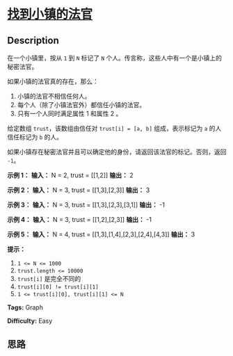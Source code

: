 # [找到小镇的法官][title]

## Description

在一个小镇里，按从 `1` 到 `N` 标记了 `N` 个人。传言称，这些人中有一个是小镇上的秘密法官。

如果小镇的法官真的存在，那么：

  1. 小镇的法官不相信任何人。
  2. 每个人（除了小镇法官外）都信任小镇的法官。
  3. 只有一个人同时满足属性 1 和属性 2 。

给定数组 `trust`，该数组由信任对 `trust[i] = [a, b]` 组成，表示标记为 `a` 的人信任标记为 `b` 的人。

如果小镇存在秘密法官并且可以确定他的身份，请返回该法官的标记。否则，返回 `-1`。



**示例 1：**
            **输入：** N = 2, trust = [[1,2]]    **输出：** 2    

**示例 2：**
            **输入：** N = 3, trust = [[1,3],[2,3]]    **输出：** 3    

**示例 3：**
            **输入：** N = 3, trust = [[1,3],[2,3],[3,1]]    **输出：** -1    

**示例 4：**
            **输入：** N = 3, trust = [[1,2],[2,3]]    **输出：** -1    

**示例 5：**
            **输入：** N = 4, trust = [[1,3],[1,4],[2,3],[2,4],[4,3]]    **输出：** 3



**提示：**

  1. `1 <= N <= 1000`
  2. `trust.length <= 10000`
  3. `trust[i]` 是完全不同的
  4. `trust[i][0] != trust[i][1]`
  5. `1 <= trust[i][0], trust[i][1] <= N`


**Tags:** Graph

**Difficulty:** Easy

## 思路

[title]: https://leetcode-cn.com/problems/find-the-town-judge
